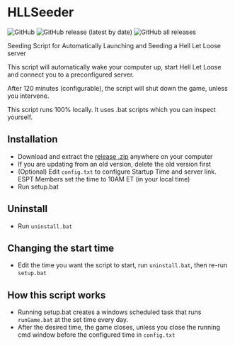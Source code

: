 # HLLSeeder

![GitHub](https://img.shields.io/github/license/KtodaZ/HLLSeeder)
![GitHub release (latest by date)](https://img.shields.io/github/v/release/KtodaZ/HLLSeeder)
![GitHub all releases](https://img.shields.io/github/downloads/KtodaZ/HLLSeeder/total)

Seeding Script for Automatically Launching and Seeding a Hell Let Loose server

This script will automatically wake your computer up, start Hell Let Loose and connect you to a preconfigured server.

After 120 minutes (configurable), the script will shut down the game, unless you intervene.  

This script runs 100% locally. It uses .bat scripts which you can inspect yourself.

## Installation

- Download and extract the [release .zip](https://github.com/KtodaZ/HLLSeeder/releases) anywhere on your computer
- If you are updating from an old version, delete the old version first
- (Optional) Edit `config.txt` to configure Startup Time and server link. ESPT Members set the time to 10AM ET (in your local time)
- Run setup.bat

## Uninstall

- Run `uninstall.bat`

## Changing the start time  

- Edit the time you want the script to start, run `uninstall.bat`, then re-run `setup.bat`

## How this script works

- Running setup.bat creates a windows scheduled task that runs `runGame.bat` at the set time every day.
- After the desired time, the game closes, unless you close the running cmd window before the configured time in `config.txt`
